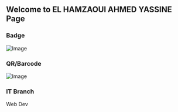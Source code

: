 ## Welcome to EL HAMZAOUI AHMED YASSINE Page


### Badge
![Image](badges/elhamzaouiahmedyassine.png)

### QR/Barcode
![Image](qr/qr_elhamzaouiahmedyassine.png)
### IT Branch
Web Dev

